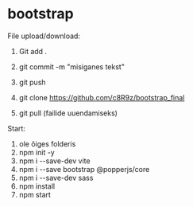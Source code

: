 # bootstrap
File upload/download:
1. Git add .
2. git commit -m "misiganes tekst"
3. git push

4. git clone https://github.com/c8R9z/bootstrap_final
5. git pull (failide uuendamiseks)

Start:
1. ole õiges folderis 
2. npm init -y
3. npm i --save-dev vite
4. npm i --save bootstrap @popperjs/core
5. npm i --save-dev sass
6. npm install
7. npm start